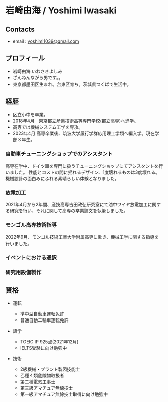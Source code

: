 # 岩崎由海 / Yoshimi Iwasaki

## Contacts
+ email : yoshimi1039@gmail.com

## プロフィール
+ 岩崎由海 いわさきよしみ
+ ざんねんながら男です。。
+ 東京都墨田区生まれ。台東区育ち。茨城県つくばで生活中。

## 経歴
+ 区立小中を卒業。
+ 2018年4月　東京都立産業技術高等専門学校(都立高専)へ進学。
+ 高専では機械システム工学を専攻。
+ 2023年4月 高専卒業後、筑波大学履行学群応用理工学類へ編入学。現在学部３年生。

### 自動車チューニングショップでのアシスタント
高専在学中、ドイツ車を専門に扱うチューニングショップにてアシスタントを行いました。
性能とコストの間に揺れるデザイン、1度壊れるものは3度壊れる。機械設計の面白みにふれる素晴らしい体験となりました。

### 放電加工
2021年4月から2年間、産技高専吉田政弘研究室にて油中ワイヤ放電加工に関する研究を行い、それに関して高専の卒業論文を執筆しました。

### モンゴル高専技術指導
2022年9月、モンゴル技術工業大学附属高専に赴き、機械工学に関する指導を行いました。

### イベントにおける通訳


### 研究用設備製作



## 資格
+ 運転
  + 準中型自動車運転免許
  + 普通自動二輪車運転免許
 
+ 語学
  + TOEIC IP 925点(2021年12月)
  + IELTS受験に向け勉強中
 
+ 技術
  + 2級機械・プラント製図技能士
  + 乙種４類危険物取扱者
  + 第二種電気工事士
  + 第三級アマチュア無線技士
  + 第一級アマチュア無線技士取得に向け勉強中
